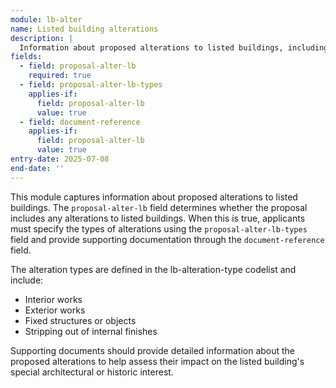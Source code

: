 ```yaml
---
module: lb-alter
name: Listed building alterations
description: |
  Information about proposed alterations to listed buildings, including types of alterations and supporting documentation
fields:
  - field: proposal-alter-lb
    required: true
  - field: proposal-alter-lb-types
    applies-if:
      field: proposal-alter-lb
      value: true
  - field: document-reference
    applies-if:
      field: proposal-alter-lb
      value: true
entry-date: 2025-07-08
end-date: ''
---
```


This module captures information about proposed alterations to listed buildings. The `proposal-alter-lb` field determines whether the proposal includes any alterations to listed buildings. When this is true, applicants must specify the types of alterations using the `proposal-alter-lb-types` field and provide supporting documentation through the `document-reference` field.

The alteration types are defined in the lb-alteration-type codelist and include:
- Interior works
- Exterior works
- Fixed structures or objects
- Stripping out of internal finishes

Supporting documents should provide detailed information about the proposed alterations to help assess their impact on the listed building's special architectural or historic interest.
